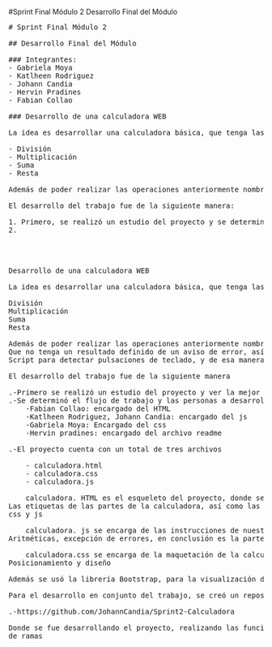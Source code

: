 #Sprint Final Módulo 2
Desarrollo Final del Módulo


<pre>
# Sprint Final Módulo 2

## Desarrollo Final del Módulo

### Integrantes:
- Gabriela Moya
- Katlheen Rodriguez
- Johann Candia
- Hervin Pradines
- Fabian Collao

### Desarrollo de una calculadora WEB

La idea es desarrollar una calculadora básica, que tenga las operaciones básicas:

- División
- Multiplicación
- Suma
- Resta

Además de poder realizar las operaciones anteriormente nombradas, al realizar una operación que no tenga un resultado definido, debe mostrar un aviso de error. Asimismo, se implementó un script para detectar pulsaciones de teclado, y de esa manera poder usar la calculadora de mejor manera.

El desarrollo del trabajo fue de la siguiente manera:

1. Primero, se realizó un estudio del proyecto y se determinó la mejor manera de desarrollarlo.
2.




Desarrollo de una calculadora WEB

La idea es desarrollar una calculadora básica, que tenga las operaciones básicas:

División
Multiplicación
Suma
Resta

Además de poder realizar las operaciones anteriormente nombradas, al realizar una operación 
Que no tenga un resultado definido de un aviso de error, así mismo se realizó un
Script para detectar pulsaciones de teclado, y de esa manera poder usarla de mejor manera

El desarrollo del trabajo fue de la siguiente manera

.-Primero se realizó un estudio del proyecto y ver la mejor manera de desarrollarlo
.-Se determinó el flujo de trabajo y las personas a desarrollarlo
	-Fabian Collao: encargado del HTML
	-Katlheen Rodriguez, Johann Candia: encargado del js
	-Gabriela Moya: Encargado del css
	-Hervin pradines: encargado del archivo readme

.-El proyecto cuenta con un total de tres archivos

	- calculadora.html
	- calculadora.css
	- calculadora.js
	
	calculadora. HTML es el esqueleto del proyecto, donde se encuentran ubicadas 
Las etiquetas de las partes de la calculadora, así como las referencias a las instrucciones
css y js
	
	calculadora. js se encarga de las instrucciones de nuestra calculadora, operaciones 
Aritméticas, excepción de errores, en conclusión es la parte lógica

	calculadora.css se encarga de la maquetación de la calculadora, dando colores,
Posicionamiento y diseño 

Además se usó la librería Bootstrap, para la visualización de la calculadora

Para el desarrollo en conjunto del trabajo, se creó un repositorio en github

.-https://github.com/JohannCandia/Sprint2-Calculadora

Donde se fue desarrollando el proyecto, realizando las funciones de clonado, creación
de ramas

